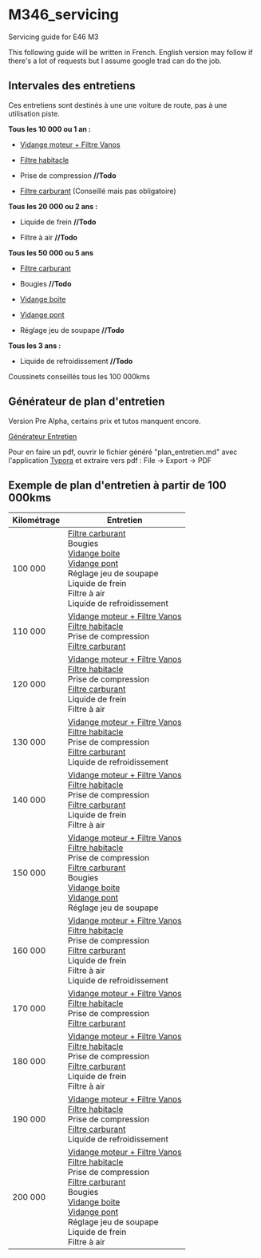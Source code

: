 # M346_servicing
Servicing guide for E46 M3

This following guide will be written in French. English version may follow if there's a lot of requests but I assume google trad can do the job.

## Intervales des entretiens

Ces entretiens sont destinés à une une voiture de route, pas à une utilisation piste.

**Tous les 10 000 ou 1 an :**

- [Vidange moteur + Filtre Vanos](/vidange_moteur.mkd)

- [Filtre habitacle](/filtre_habitacle.mkd)

- Prise de compression **//Todo**

- [Filtre carburant](/filtre_carburant.mkd) (Conseillé mais pas obligatoire)

**Tous les 20 000 ou 2 ans :**

- Liquide de frein **//Todo**

- Filtre à air **//Todo**

**Tous les 50 000 ou 5 ans**

- [Filtre carburant](/filtre_carburant.mkd)

- Bougies **//Todo**

- [Vidange boite](/vidange_boite.mkd)

- [Vidange pont](/vidange_pont.mkd)

- Réglage jeu de soupape **//Todo**

**Tous les 3 ans :**

- Liquide de refroidissement **//Todo**

Coussinets conseillés tous les 100 000kms

## Générateur de plan d'entretien

Version Pre Alpha, certains prix et tutos manquent encore.

[Générateur Entretien](/plan_entretien_M346.exe)

Pour en faire un pdf, ouvrir le fichier généré "plan_entretien.md" avec l'application [Typora](https://typora.io/#windows) et extraire vers pdf : File -> Export -> PDF

## Exemple de plan d'entretien à partir de 100 000kms

| Kilométrage | Entretien               |
|-------------|-------------------------|
| 100 000     |  [Filtre carburant](/filtre_carburant.mkd)<br>Bougies<br>[Vidange boite](/vidange_boite.mkd)<br>[Vidange pont](/vidange_pont.mkd)<br>Réglage jeu de soupape<br>Liquide de frein<br>Filtre à air<br>Liquide de refroidissement|
| 110 000     |  [Vidange moteur + Filtre Vanos](/vidange_moteur.mkd)<br>[Filtre habitacle](/filtre_habitacle.mkd)<br>Prise de compression<br>[Filtre carburant](/filtre_carburant.mkd)|
| 120 000     |  [Vidange moteur + Filtre Vanos](/vidange_moteur.mkd)<br>[Filtre habitacle](/filtre_habitacle.mkd)<br>Prise de compression<br>[Filtre carburant](/filtre_carburant.mkd)<br>Liquide de frein<br>Filtre à air|
| 130 000     |  [Vidange moteur + Filtre Vanos](/vidange_moteur.mkd)<br>[Filtre habitacle](/filtre_habitacle.mkd)<br>Prise de compression<br>[Filtre carburant](/filtre_carburant.mkd)<br>Liquide de refroidissement|
| 140 000     |  [Vidange moteur + Filtre Vanos](/vidange_moteur.mkd)<br>[Filtre habitacle](/filtre_habitacle.mkd)<br>Prise de compression<br>[Filtre carburant](/filtre_carburant.mkd)<br>Liquide de frein<br>Filtre à air|
| 150 000     |  [Vidange moteur + Filtre Vanos](/vidange_moteur.mkd)<br>[Filtre habitacle](/filtre_habitacle.mkd)<br>Prise de compression<br>[Filtre carburant](/filtre_carburant.mkd)<br>Bougies<br>[Vidange boite](/vidange_boite.mkd)<br>[Vidange pont](/vidange_pont.mkd)<br>Réglage jeu de soupape|
| 160 000     |  [Vidange moteur + Filtre Vanos](/vidange_moteur.mkd)<br>[Filtre habitacle](/filtre_habitacle.mkd)<br>Prise de compression<br>[Filtre carburant](/filtre_carburant.mkd)<br>Liquide de frein<br>Filtre à air<br>Liquide de refroidissement|
| 170 000     |  [Vidange moteur + Filtre Vanos](/vidange_moteur.mkd)<br>[Filtre habitacle](/filtre_habitacle.mkd)<br>Prise de compression<br>[Filtre carburant](/filtre_carburant.mkd)|
| 180 000     |  [Vidange moteur + Filtre Vanos](/vidange_moteur.mkd)<br>[Filtre habitacle](/filtre_habitacle.mkd)<br>Prise de compression<br>[Filtre carburant](/filtre_carburant.mkd)<br>Liquide de frein<br>Filtre à air|
| 190 000     |  [Vidange moteur + Filtre Vanos](/vidange_moteur.mkd)<br>[Filtre habitacle](/filtre_habitacle.mkd)<br>Prise de compression<br>[Filtre carburant](/filtre_carburant.mkd)<br>Liquide de refroidissement|
| 200 000     |  [Vidange moteur + Filtre Vanos](/vidange_moteur.mkd)<br>[Filtre habitacle](/filtre_habitacle.mkd)<br>Prise de compression<br>[Filtre carburant](/filtre_carburant.mkd)<br>Bougies<br>[Vidange boite](/vidange_boite.mkd)<br>[Vidange pont](/vidange_pont.mkd)<br>Réglage jeu de soupape<br>Liquide de frein<br>Filtre à air|
